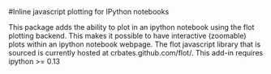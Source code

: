 #Inline javascript plotting for IPython notebooks 

This package adds the ability to plot in an ipython notebook using the flot plotting backend. This makes it possible to have interactive (zoomable) plots within an ipython notebook webpage. The flot javascript library that is sourced is currently hosted at crbates.github.com/flot/. This add-in requires ipython >= 0.13
